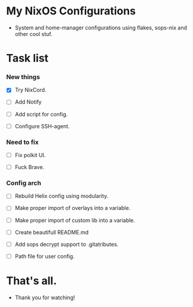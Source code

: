 # My NixOS Configurations
- System and home-manager configurations using flakes, sops-nix and other cool stuf.



# Task list

### New things

- [x] Try NixCord.

- [ ] Add Notify

- [ ] Add script for config.

- [ ] Configure SSH-agent.

### Need to fix

- [ ] Fix polkit UI.

- [ ] Fuck Brave.

### Config arch

- [ ] Rebuild Helix config using modularity.

- [ ] Make proper import of overlays into a variable.

- [ ] Make proper import of custom lib into a variable.

- [ ] Create beautifull README.md

- [ ] Add sops decrypt support to .gitatributes.

- [ ] Path file for user config.


# That's all.
- Thank you for watching!

